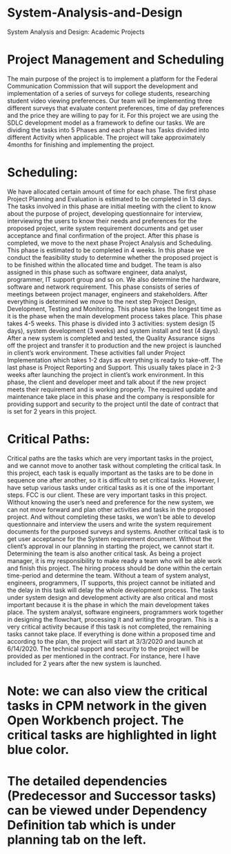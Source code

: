# System-Analysis-and-Design
System Analysis and Design: Academic Projects

# Project Management and Scheduling
The main purpose of the project is to implement a platform  for the Federal Communication Commission that will support the development and implementation of a series of surveys for college students, researching student video viewing preferences. Our team will be implementing three different surveys that evaluate content preferences, time of day preferences and the price they are willing to pay for it. For this project we are using the SDLC development model as a framework to define our tasks. We are dividing the tasks into 5 Phases and each phase has Tasks divided into different Activity when applicable. The project will take approximately 4months for finishing and implementing the project.
# Scheduling:
 We have allocated certain amount of time for each phase. The first phase Project Planning and Evaluation is estimated to be completed in 13 days. The tasks involved in this phase are initial meeting with the client to know about the purpose of project, developing questionnaire for interview, interviewing the users to know their needs and preferences for the proposed project, write system requirement documents and get user acceptance and final confirmation of the project. After this phase is completed, we move to the next phase Project Analysis and Scheduling. This phase is estimated to be completed in 4 weeks. In this phase we conduct the feasibility study to determine whether the proposed project is to be finished within the allocated time and budget. The team is also assigned in this phase such as software engineer, data analyst, programmer, IT support group and so on. We also determine the hardware, software and network requirement. This phase consists of series of meetings between project manager, engineers and stakeholders. After everything is determined we move to the next step Project Design, Development, Testing and Monitoring. This phase takes the longest time as it is the phase when the main development process takes place. This phase takes 4-5 weeks. This phase is divided into 3 activities: system design (5 days), system development (3 weeks) and system install and test (4 days). After a new system is completed and tested, the Quality Assurance signs off the project and transfer it to production and the new project is launched in client’s work environment. These activities fall under Project Implementation  which takes 1-2 days as everything is ready to take-off. The last phase is Project Reporting and Support. This usually takes place in 2-3 weeks after launching the project in client’s work environment. In this phase, the client and developer meet and talk about if the new project meets their requirement and is working properly. The required update and maintenance take place in this phase and the company is responsible for providing support and security to the project until the date of contract that is set for 2 years in this project.
# Critical Paths:
Critical paths are the tasks which are very important tasks in the project, and we cannot move to another task without completing the critical task. In this project, each task is equally important as the tasks are to be done in sequence one after another, so it is difficult to set critical tasks. However, I have setup various tasks under critical tasks as it is one of the important steps. FCC is our client. These are very important tasks in this project. Without knowing the user’s need and preference for the new system, we can not move forward and plan other activities and tasks in the proposed project. And without completing these tasks, we won’t be able to develop questionnaire and interview the users and write the system requirement documents for the purposed surveys and systems.
Another critical task is to get user acceptance for the System requirement document. Without the client’s approval in our planning in starting the project, we cannot start it.
Determining the team is also another critical task. As being a project manager, it is my responsibility to  make ready a team who will be able work and finish this project. The hiring process should be done within the certain time-period and determine the team. Without a team of system analyst, engineers, programmers, IT supports, this project cannot be initiated and the delay in this task will delay the whole development process.
The  tasks under system design and development activity are also critical and most important because it is the phase in which the main development takes place. The system analyst, software engineers, programmers work together in designing the flowchart, processing it and writing the program. This is a very critical activity because if this task is not completed, the remaining tasks cannot take place. 
If everything is done within a proposed time and according to the plan, the project will start at 3/3/2020 and launch at 6/14/2020. The technical support and security to the project will be provided as per mentioned in the contract. For instance, here I  have included for 2 years after the  new system is launched.

# Note: we can also view the critical tasks in CPM network in the given Open Workbench project. The critical tasks are highlighted in light blue color.
# The detailed dependencies (Predecessor and Successor tasks) can be viewed under Dependency Definition tab which is under planning tab on the left.
